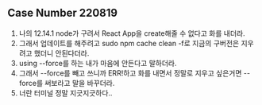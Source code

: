 ## Case Number 220819
1. 나의 12.14.1 node가 구려서 React App을 create해줄 수 없다고 화를 내더라.
2. 그래서 업데이트를 해주려고 sudo npm cache clean -f로 지금의 구버전은 지우려고 했더니 안된다더라.
3. using --force를 하는 내가 마음에 안든다고 말하더라.
4. 그래서 --force를 빼고 쓰니까 ERR!하고 화를 내면서 정말로 지우고 싶은거면  --force를 써보라고 말을 바꾸더라.
5. 너란 터미널 정말 지긋지긋하다..